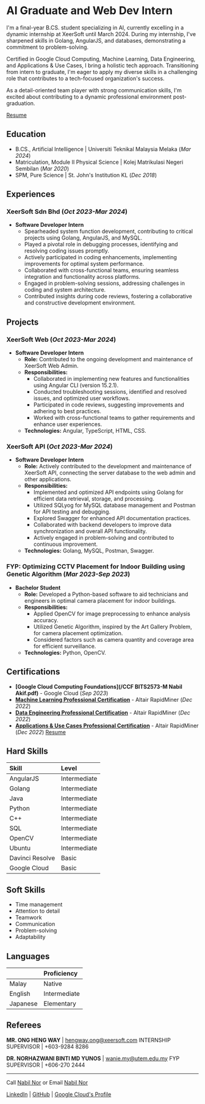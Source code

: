 # AI Graduate and Web Dev Intern

I'm a final-year B.CS. student specializing in AI, currently excelling in a dynamic internship at XeerSoft until March 2024. During my internship, I've sharpened skills in Golang, AngularJS, and databases, demonstrating a commitment to problem-solving.

Certified in Google Cloud Computing, Machine Learning, Data Engineering, and Applications & Use Cases, I bring a holistic tech approach. Transitioning from intern to graduate, I'm eager to apply my diverse skills in a challenging role that contributes to a tech-focused organization's success.

As a detail-oriented team player with strong communication skills, I'm excited about contributing to a dynamic professional environment post-graduation.

<!-- [UTeM's Cover Letter](https://drive.google.com/file/d/1d76a9ZgQRlLairH4lP_wGArNDnUFiTkX/view?usp=drive_link) -->
<!-- [UTeM's Cover Letter](/akuan_perlindungan_diri.pdf) -->
[Resume](/resume.pdf)

## Education
- B.CS., Artificial Intelligence | Universiti Teknikal Malaysia Melaka (_Mar 2024_)
- Matriculation, Module II Physical Science | Kolej Matrikulasi Negeri Sembilan (_Mar 2020_)
- SPM, Pure Science | St. John's Institution KL (_Dec 2018_)

## Experiences

### XeerSoft Sdn Bhd (_Oct 2023-Mar 2024_)
- **Software Developer Intern**
  - Spearheaded system function development, contributing to critical projects using Golang, AngularJS, and MySQL.
  - Played a pivotal role in debugging processes, identifying and resolving coding issues promptly.
  - Actively participated in coding enhancements, implementing improvements for optimal system performance.
  - Collaborated with cross-functional teams, ensuring seamless integration and functionality across platforms.
  - Engaged in problem-solving sessions, addressing challenges in coding and system architecture.
  - Contributed insights during code reviews, fostering a collaborative and constructive development environment.

## Projects

### XeerSoft Web (_Oct 2023-Mar 2024_)
- **Software Developer Intern**
  - **Role:** Contributed to the ongoing development and maintenance of XeerSoft Web Admin.
  - **Responsibilities:**
    - Collaborated in implementing new features and functionalities using Angular CLI (version 15.2.1).
    - Conducted troubleshooting sessions, identified and resolved issues, and optimized user workflows.
    - Participated in code reviews, suggesting improvements and adhering to best practices.
    - Worked with cross-functional teams to gather requirements and enhance user experiences.
  - **Technologies:** Angular, TypeScript, HTML, CSS.

### XeerSoft API (_Oct 2023-Mar 2024_)
- **Software Developer Intern**
  - **Role:** Actively contributed to the development and maintenance of XeerSoft API, connecting the server database to the web admin and other applications.
  - **Responsibilities:**
    - Implemented and optimized API endpoints using Golang for efficient data retrieval, storage, and processing.
    - Utilized SQLyog for MySQL database management and Postman for API testing and debugging.
    - Explored Swagger for enhanced API documentation practices.
    - Collaborated with backend developers to improve data synchronization and overall API functionality.
    - Actively engaged in problem-solving and contributed to continuous improvement.
  - **Technologies:** Golang, MySQL, Postman, Swagger.

### FYP: Optimizing CCTV Placement for Indoor Building using Genetic Algorithm (_Mar 2023-Sep 2023_)
- **Bachelor Student**
  - **Role:** Developed a Python-based software to aid technicians and engineers in optimal camera placement for indoor buildings.
  - **Responsibilities:**
    - Applied OpenCV for image preprocessing to enhance analysis accuracy.
    - Utilized Genetic Algorithm, inspired by the Art Gallery Problem, for camera placement optimization.
    - Considered factors such as camera quantity and coverage area for efficient surveillance.
  - **Technologies:** Python, OpenCV.

<!-- ### EziMart -->
<!-- - Developed a mobile application for a Self-Checkout e-Mall with Smart Parking System for Shopping Mall. The system has the features such as Product Assistant, Customer Service Chatbot, and Pay Parking using Android Studio, Firebase, and python. -->

<!-- ### McDonald's® Menu Selection using Genetic Algorithm
<!-- - Developed menu selection using a genetic algorithm (GA) to find the best menu combination for breakfast, lunch, and dinner using the dataset of McDonald’s food calories using C++.

### Round Object Identification
[Project YouTube](https://youtu.be/ZU-yUrgbXfE)
- Experimented with identifying circular objects using Matlab.

### Warehouse Management System
- Developed a warehouse management system that helps the traceability and connectivity of the goods increase and makes the inventory and outfitting records accurately organized using C++ and PHP.

### Hospital Information Management System
- Developed a program that will record and view Covid-19 cases for three districts in Melaka. These three districts which are affected by Covid-19 are Melaka Tengah, Alor Gajah, and Jasin using C++. -->

## Certifications
- __[Google Cloud Computing Foundations](/CCF BITS2573-M Nabil Akif.pdf)__ - Google Cloud (_Sep 2023_)
- __[Machine Learning Professional Certification](/muhammad-nabil-akif-bin-nor-azman-f105d200-e5a3-4d4c-9d57-7468a02ca644-certificate.pdf)__ - Altair RapidMiner (_Dec 2022_)
- __[Data Engineering Professional Certification](/muhammad-nabil-akif-bin-nor-azman-d0bfe040-96f9-4e21-91e3-2fa1e3536eaf-certificate.pdf)__ - Altair RapidMiner (_Dec 2022_)
- __[Applications & Use Cases Professional Certification](/muhammad-nabil-akif-bin-nor-azman-7c048997-5a2e-46a6-a317-ac9eee541026-certificate.pdf)__ - Altair RapidMiner (_Dec 2022_)
[Resume](/resume.pdf)
## Hard Skills

| Skill           | Level             |
|:----------------|:------------------|
| AngularJS       | Intermediate      |
| Golang          | Intermediate      |
| Java            | Intermediate      |
| Python          | Intermediate      |
| C++             | Intermediate      |
| SQL             | Intermediate      |
| OpenCV          | Intermediate      |
| Ubuntu          | Intermediate      |
| Davinci Resolve | Basic             |
| Google Cloud    | Basic             |

## Soft Skills
- Time management
- Attention to detail
- Teamwork
- Communication
- Problem-solving
- Adaptability

## Languages

|                 | Proficiency       |
|:----------------|:------------------|
| Malay           | Native            |
| English         | Intermediate      |
| Japanese        | Elementary        |

## Referees

__MR. ONG HENG WAY__ | hengway.ong@xeersoft.com
INTERNSHIP SUPERVISOR | +603-9284 8286

__DR. NORHAZWANI BINTI MD YUNOS__ | wanie.my@utem.edu.my
FYP SUPERVISOR | +606-270 2444

* * *

Call [Nabil Nor](tel:60129739314) or Email [Nabil Nor](mailto:nabilakif6237@gmail.com)

[LinkedIn](https://www.linkedin.com/in/nabilnor774) |
[GitHub](https://github.com/bbill37) |
[Google Cloud's Profile](https://www.cloudskillsboost.google/public_profiles/c3c52fe5-fa9f-4df6-ab2d-5ab4b893b593)
